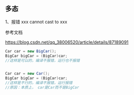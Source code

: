 ## 多态



1、报错 xxx cannot cast to xxx

参考文档

https://blog.csdn.net/qq_38006520/article/details/87189091



```java
Car car = new BigCar();
BigCar bigCar = (BigCar)car;
//这样是可以的，编译不报错，运行也不报错


Car car = new Car();
BigCar bigCar = (BigCar)car;
//这样是不行的，编译不报错，运行报错
//原因：本质上， car是Car而不是BigCar
```

